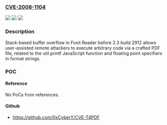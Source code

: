 ### [CVE-2008-1104](https://cve.mitre.org/cgi-bin/cvename.cgi?name=CVE-2008-1104)
![](https://img.shields.io/static/v1?label=Product&message=n%2Fa&color=blue)
![](https://img.shields.io/static/v1?label=Version&message=n%2Fa&color=blue)
![](https://img.shields.io/static/v1?label=Vulnerability&message=n%2Fa&color=brighgreen)

### Description

Stack-based buffer overflow in Foxit Reader before 2.3 build 2912 allows user-assisted remote attackers to execute arbitrary code via a crafted PDF file, related to the util.printf JavaScript function and floating point specifiers in format strings.

### POC

#### Reference
No PoCs from references.

#### Github
- https://github.com/0xCyberY/CVE-T4PDF


